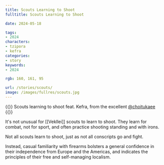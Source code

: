 ```yaml
---
title: Scouts Learning to Shoot
fulltitle: Scouts Learning to Shoot

date: 2024-05-18

tags:
- 2024
characters:
- tzipora
- kefra
categories:
- story
keywords:
- 2024

rgb: 160, 161, 95

url: /stories/scouts/
image: /images/fullres/scouts.jpg
---
```

{{<note caption>}}
Scouts learning to shoot feat. Kefra, from the excellent [@choitukaee](https://x.com/choitukaee)
{{</note>}}

It's not unusual for [[Vekllei]] scouts to learn to shoot. They learn for combat, not for sport, and often practice shooting standing and with irons.

Not all scouts learn to shoot, just as not all conscripts go and fight.

Instead, casual familiarity with firearms bolsters a general confidence in their independence from Europe and the Americas, and indicates the principles of their free and self-managing localism.

